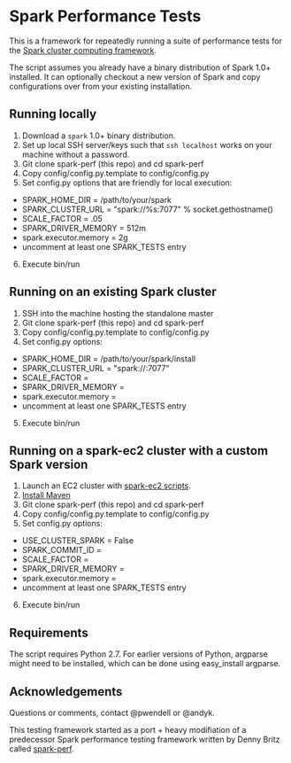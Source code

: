 # Spark Performance Tests

This is a framework for repeatedly running a suite of performance tests for the [Spark cluster computing framework](http://spark-project.org).

The script assumes you already have a binary distribution of Spark 1.0+ installed. It can optionally checkout a new version of Spark and copy configurations over from your existing installation.

## Running locally

1. Download a `spark` 1.0+ binary distribution.
2. Set up local SSH server/keys such that `ssh localhost` works on your machine without a password.
3. Git clone spark-perf (this repo) and cd spark-perf
4. Copy config/config.py.template to config/config.py
5. Set config.py options that are friendly for local execution:
 * SPARK_HOME_DIR = /path/to/your/spark
 * SPARK_CLUSTER_URL = "spark://%s:7077" % socket.gethostname() 
 * SCALE_FACTOR = .05
 * SPARK_DRIVER_MEMORY = 512m
 * spark.executor.memory = 2g
 * uncomment at least one SPARK_TESTS entry
6. Execute bin/run

## Running on an existing Spark cluster
1. SSH into the machine hosting the standalone master
2. Git clone spark-perf (this repo) and cd spark-perf
3. Copy config/config.py.template to config/config.py
4. Set config.py options:
 * SPARK_HOME_DIR = /path/to/your/spark/install
 * SPARK_CLUSTER_URL = "spark://<your-master-hostname>:7077"
 * SCALE_FACTOR = <depends on your hardware>
 * SPARK_DRIVER_MEMORY = <depends on your hardware>
 * spark.executor.memory = <depends on your hardware>
 * uncomment at least one SPARK_TESTS entry
5. Execute bin/run

## Running on a spark-ec2 cluster with a custom Spark version
1. Launch an EC2 cluster with [spark-ec2 scripts](https://github.com/mesos/spark-ec2).
2. [Install Maven](https://gist.github.com/JoshRosen/a6deaf936590c13c9345)
3. Git clone spark-perf (this repo) and cd spark-perf
4. Copy config/config.py.template to config/config.py
5. Set config.py options:
 * USE_CLUSTER_SPARK = False
 * SPARK_COMMIT_ID = <what you want test>
 * SCALE_FACTOR = <depends on your hardware>
 * SPARK_DRIVER_MEMORY = <depends on your hardware>
 * spark.executor.memory = <depends on your hardware>
 * uncomment at least one SPARK_TESTS entry
6. Execute bin/run

## Requirements
The script requires Python 2.7. For earlier versions of Python, argparse might need to be installed, 
which can be done using easy_install argparse.

## Acknowledgements
Questions or comments, contact @pwendell or @andyk.

This testing framework started as a port + heavy modifiation of a predecessor
Spark performance testing framework written by Denny Britz called
[spark-perf](https://github.com/dennybritz/spark-perf).
